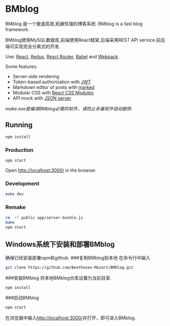 # BMblog

BMblog 是一个极速高效,拓展性强的博客系统.
BMblog is a fast blog framework.

BMblog使用MySQL数据库,前端使用React框架,后端采用REST API service.前后端可实现完全分离式的开发.

Use:
[React](http://facebook.github.io/react/),
[Redux](http://rackt.github.io/redux/),
[React Router](http://rackt.github.io/react-router/),
[Babel](https://babeljs.io/) and
[Webpack](http://webpack.github.io/).

Some features:
- Server-side rendering
- Token-based authorization with [JWT](https://www.npmjs.com/package/jsonwebtoken)
- Markdown editor of posts with [marked](https://www.npmjs.com/package/marked)
- Modular CSS with [React CSS Modules](https://github.com/gajus/react-css-modules)
- API mock with [JSON server](https://www.npmjs.com/package/json-server)

_make.exe是编译BMblog必需的软件，请防止杀毒软件自动删除._
## Running
```bash
npm install
```

### Production
```bash
npm start
```

Open [http://localhost:3000/](http://localhost:3000/) in the browser.

### Development
```bash
make dev
```

### Remake
```bash
rm -rf public app/server-bundle.js
make
npm start
```

## Windows系统下安装和部署BMblog
确保已经安装部署npm和github.
###复制BMblog到本地
在命令行中输入
```bash
git clone https://github.com/Beethoven-Mozart/BMblog.git
```
###安装BMblog
将本地BMblog仓库设置为当前目录.
```bash
npm install
```
###启动BMblog
```bash
npm start
```
在浏览器中输入[http://localhost:3000/](http://localhost:3000/)并打开，即可进入BMblog.
